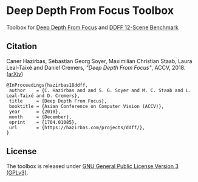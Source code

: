 # Deep Depth From Focus Toolbox
Toolbox for [Deep Depth From Focus](https://hazirbas.com/projects/ddff/) and [DDFF 12-Scene Benchmark](https://hazirbas.com/datasets/ddff12scene/)

## Citation
Caner Hazirbas, Sebastian Georg Soyer, Maximilian Christian Staab, Laura Leal-Taixé and Daniel Cremers, _"Deep Depth From Focus"_, ACCV, 2018. ([arXiv](https://arxiv.org/abs/1704.01085))

    @InProceedings{hazirbas18ddff,
     author    = {C. Hazirbas and and S. G. Soyer and M. C. Staab and L. Leal-Taixé and D. Cremers},
     title     = {Deep Depth From Focus},
     booktitle = {Asian Conference on Computer Vision (ACCV)},
     year      = {2018},
     month     = {December},
     eprint    = {1704.01085},
     url       = {https://hazirbas.com/projects/ddff/},
    }

## License
The toolbox is released under [GNU General Public License Version 3 (GPLv3)](http://www.gnu.org/licenses/gpl.html).
